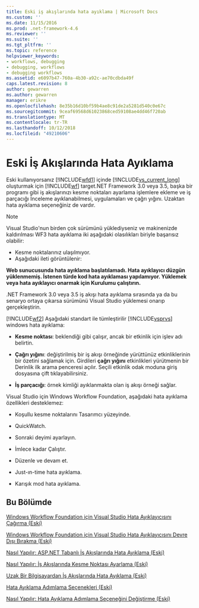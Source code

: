```yaml
---
title: Eski iş akışlarında hata ayıklama | Microsoft Docs
ms.custom: ''
ms.date: 11/15/2016
ms.prod: .net-framework-4.6
ms.reviewer: ''
ms.suite: ''
ms.tgt_pltfrm: ''
ms.topic: reference
helpviewer_keywords:
- workflows, debugging
- debugging, workflows
- debugging workflows
ms.assetid: e6097b47-760a-4b30-a92c-ae70cdbda49f
caps.latest.revision: 8
author: gewarren
ms.author: gewarren
manager: erikre
ms.openlocfilehash: 8e35b16d10bf59b4ae8c91de2a5281d540c0e67c
ms.sourcegitcommit: 9ceaf69568d61023868ced59108ae4dd46f720ab
ms.translationtype: MT
ms.contentlocale: tr-TR
ms.lasthandoff: 10/12/2018
ms.locfileid: "49210606"
---
```

# <a name="debugging-legacy-workflows"></a>Eski İş Akışlarında Hata Ayıklama
Eski kullanıyorsanız [!INCLUDE[wfd1](../includes/wfd1-md.md)] içinde [!INCLUDE[vs_current_long](../includes/vs-current-long-md.md)] oluşturmak için [!INCLUDE[wf](../includes/wf-md.md)] target.NET Framework 3.0 veya 3.5, başka bir programı gibi iş akışlarınızı kesme noktaları ayarlama işlemlere ekleme ve iş parçacığı İnceleme ayıklanabilmesi, uygulamaları ve çağrı yığını. Uzaktan hata ayıklama seçeneğiniz de vardır.  
  
> [!NOTE]
>  Visual Studio'nun birden çok sürümünü yüklediyseniz ve makinenizde kaldırılması WF3 hata ayıklama iki aşağıdaki olasılıkları biriyle başarısız olabilir:  
>   
>  -   Kesme noktalarınız ulaşılmıyor.  
> -   Aşağıdaki ileti görüntülenir:  
>   
>  **Web sunucusunda hata ayıklama başlatılamadı. Hata ayıklayıcı düzgün yüklenmemiş.  İstenen türde kod hata ayıklaması yapılamıyor.  Yüklemek veya hata ayıklayıcı onarmak için Kurulumu çalıştırın.**  
>   
>  .NET Framework 3.0 veya 3.5 iş akışı hata ayıklama sırasında ya da bu senaryo ortaya çıkarsa sürümünü Visual Studio yüklemesi onarıp gerçekleştirin.  
  
 [!INCLUDE[wf2](../includes/wf2-md.md)] Aşağıdaki standart ile tümleştirilir [!INCLUDE[vsprvs](../includes/vsprvs-md.md)] windows hata ayıklama:  
  
-   **Kesme noktası**: beklendiği gibi çalışır, ancak bir etkinlik için işlev adı belirtin.  
  
-   **Çağrı yığını**: değiştirilmiş bir iş akışı örneğinde yürüttünüz etkinliklerinin bir özetini sağlamak için. Girdileri **çağrı yığını** etkinlikleri yürütmenin bir Derinlik ilk arama penceresi açılır. Seçili etkinlik odak moduna giriş dosyasına çift tıklayabilirsiniz.  
  
-   **İş parçacığı**: örnek kimliği ayıklanmakta olan iş akışı örneği sağlar.  
  
 Visual Studio için Windows Workflow Foundation, aşağıdaki hata ayıklama özellikleri desteklemez:  
  
-   Koşullu kesme noktalarını Tasarımcı yüzeyinde.  
  
-   QuickWatch.  
  
-   Sonraki deyimi ayarlayın.  
  
-   İmlece kadar Çalıştır.  
  
-   Düzenle ve devam et.  
  
-   Just-ın-time hata ayıklama.  
  
-   Karışık mod hata ayıklama.  
  
## <a name="in-this-section"></a>Bu Bölümde  
 [Windows Workflow Foundation için Visual Studio Hata Ayıklayıcısını Çağırma (Eski)](../workflow-designer/invoking-the-visual-studio-debugger-for-windows-workflow-foundation-legacy.md)  
  
 [Windows Workflow Foundation için Visual Studio Hata Ayıklayıcısını Devre Dışı Bırakma (Eski)](../workflow-designer/disabling-the-visual-studio-debugger-for-windows-workflow-foundation-legacy.md)  
  
 [Nasıl Yapılır: ASP.NET Tabanlı İş Akışlarında Hata Ayıklama (Eski)](../workflow-designer/how-to-debug-aspnet-based-workflows-legacy.md)  
  
 [Nasıl Yapılır: İş Akışlarında Kesme Noktası Ayarlama (Eski)](../workflow-designer/how-to-set-breakpoints-in-workflows-legacy.md)  
  
 [Uzak Bir Bilgisayardan İş Akışlarında Hata Ayıklama (Eski)](../workflow-designer/debugging-workflows-from-a-remote-computer-legacy.md)  
  
 [Hata Ayıklama Adımlama Seçenekleri (Eski)](../workflow-designer/debug-stepping-options-legacy.md)  
  
 [Nasıl Yapılır: Hata Ayıklama Adımlama Seçeneğini Değiştirme (Eski)](../workflow-designer/how-to-change-the-debug-stepping-option-legacy.md)